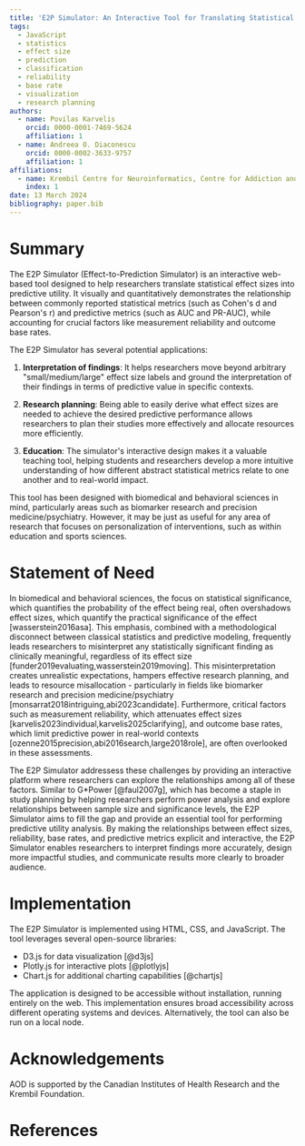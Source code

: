 ```yaml
---
title: 'E2P Simulator: An Interactive Tool for Translating Statistical Effect Sizes into Practical Predictive Utility'
tags:
  - JavaScript
  - statistics
  - effect size
  - prediction
  - classification
  - reliability
  - base rate
  - visualization
  - research planning
authors:
  - name: Povilas Karvelis
    orcid: 0000-0001-7469-5624  
    affiliation: 1
  - name: Andreea O. Diaconescu
    orcid: 0000-0002-3633-9757
    affiliation: 1
affiliations:
  - name: Krembil Centre for Neuroinformatics, Centre for Addiction and Mental Health, University of Toronto, Canada
    index: 1
date: 13 March 2024
bibliography: paper.bib
---
```


# Summary

The E2P Simulator (Effect-to-Prediction Simulator) is an interactive web-based tool designed to help researchers translate statistical effect sizes into predictive utility. It visually and quantitatively demonstrates the relationship between commonly reported statistical metrics (such as Cohen's d and Pearson's r) and predictive metrics (such as AUC and PR-AUC), while accounting for crucial factors like measurement reliability and outcome base rates.

The E2P Simulator has several potential applications:

1. **Interpretation of findings**: It helps researchers move beyond arbitrary "small/medium/large" effect size labels and ground the interpretation of their findings in terms of predictive value in specific contexts.

2. **Research planning**: Being able to easily derive what effect sizes are needed to achieve the desired predictive performance allows researchers to plan their studies more effectively and allocate resources more efficiently.

3. **Education**: The simulator's interactive design makes it a valuable teaching tool, helping students and researchers develop a more intuitive understanding of how different abstract statistical metrics relate to one another and to real-world impact.

This tool has been designed with biomedical and behavioral sciences in mind, particularly areas such as biomarker research and precision medicine/psychiatry. However, it may be just as useful for any area of research that focuses on personalization of interventions, such as within education and sports sciences.

# Statement of Need

In biomedical and behavioral sciences, the focus on statistical significance, which quantifies the probability of the effect being real, often overshadows effect sizes, which quantify the practical significance of the effect [wasserstein2016asa]. This emphasis, combined with a methodological disconnect between classical statistics and predictive modeling, frequently leads researchers to misinterpret any statistically significant finding as clinically meaningful, regardless of its effect size [funder2019evaluating,wasserstein2019moving]. This misinterpretation creates unrealistic expectations, hampers effective research planning, and leads to resource misallocation - particularly in fields like biomarker research and precision medicine/psychiatry [monsarrat2018intriguing,abi2023candidate]. Furthermore, critical factors such as measurement reliability, which attenuates effect sizes [karvelis2023individual,karvelis2025clarifying], and outcome base rates, which limit predictive power in real-world contexts [ozenne2015precision,abi2016search,large2018role], are often overlooked in these assessments.

The E2P Simulator addressess these challenges by providing an interactive platform where researchers can explore the relationships among all of these factors. Similar to G*Power [@faul2007g], which has become a staple in study planning by helping researchers perform power analysis and explore relationships between sample size and significance levels, the E2P Simulator aims to fill the gap and provide an essential tool for performing predictive utility analysis. By making the relationships between effect sizes, reliability, base rates, and predictive metrics explicit and interactive, the E2P Simulator enables researchers to interpret findings more accurately, design more impactful studies, and communicate results more clearly to broader audience.

# Implementation

The E2P Simulator is implemented using HTML, CSS, and JavaScript. The tool leverages several open-source libraries:

- D3.js for data visualization [@d3js]
- Plotly.js for interactive plots [@plotlyjs]
- Chart.js for additional charting capabilities [@chartjs]

The application is designed to be accessible without installation, running entirely on the web. This implementation ensures broad accessibility across different operating systems and devices. Alternatively, the tool can also be run on a local node.

# Acknowledgements

AOD is supported by the Canadian Institutes of Health Research and the Krembil Foundation.

# References 

